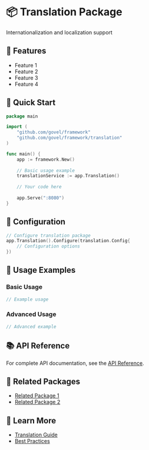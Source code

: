 # 📦 Translation Package

Internationalization and localization support

## 🌟 Features

- Feature 1
- Feature 2
- Feature 3
- Feature 4

## 🚀 Quick Start

```go
package main

import (
    "github.com/govel/framework"
    "github.com/govel/framework/translation"
)

func main() {
    app := framework.New()
    
    // Basic usage example
    translationService := app.Translation()
    
    // Your code here
    
    app.Serve(":8080")
}
```

## 📖 Configuration

```go
// Configure translation package
app.Translation().Configure(translation.Config{
    // Configuration options
})
```

## 🔧 Usage Examples

### Basic Usage

```go
// Example usage
```

### Advanced Usage

```go
// Advanced example
```

## 📚 API Reference

For complete API documentation, see the [API Reference](../../api-reference/translation.md).

## 🔗 Related Packages

- [Related Package 1](../package1/README.md)
- [Related Package 2](../package2/README.md)

## 📖 Learn More

- [Translation Guide](guide.md)
- [Best Practices](best-practices.md)
